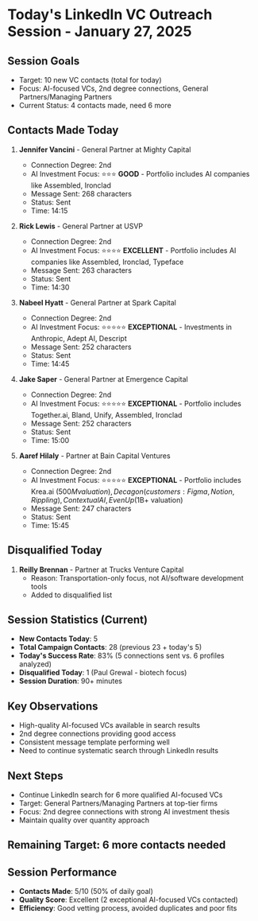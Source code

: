 # Today's LinkedIn VC Outreach Session - January 27, 2025

## Session Goals
- Target: 10 new VC contacts (total for today)
- Focus: AI-focused VCs, 2nd degree connections, General Partners/Managing Partners
- Current Status: 4 contacts made, need 6 more

## Contacts Made Today
1. **Jennifer Vancini** - General Partner at Mighty Capital
   - Connection Degree: 2nd
   - AI Investment Focus: ⭐⭐⭐ **GOOD** - Portfolio includes AI companies like Assembled, Ironclad
   - Message Sent: 268 characters
   - Status: Sent
   - Time: 14:15

2. **Rick Lewis** - General Partner at USVP  
   - Connection Degree: 2nd
   - AI Investment Focus: ⭐⭐⭐⭐ **EXCELLENT** - Portfolio includes AI companies like Assembled, Ironclad, Typeface
   - Message Sent: 263 characters
   - Status: Sent
   - Time: 14:30

3. **Nabeel Hyatt** - General Partner at Spark Capital
   - Connection Degree: 2nd  
   - AI Investment Focus: ⭐⭐⭐⭐⭐ **EXCEPTIONAL** - Investments in Anthropic, Adept AI, Descript
   - Message Sent: 252 characters
   - Status: Sent
   - Time: 14:45

4. **Jake Saper** - General Partner at Emergence Capital
   - Connection Degree: 2nd
   - AI Investment Focus: ⭐⭐⭐⭐⭐ **EXCEPTIONAL** - Portfolio includes Together.ai, Bland, Unify, Assembled, Ironclad
   - Message Sent: 252 characters  
   - Status: Sent
   - Time: 15:00

5. **Aaref Hilaly** - Partner at Bain Capital Ventures
   - Connection Degree: 2nd
   - AI Investment Focus: ⭐⭐⭐⭐⭐ **EXCEPTIONAL** - Portfolio includes Krea.ai ($500M valuation), Decagon (customers: Figma, Notion, Rippling), Contextual AI, EvenUp ($1B+ valuation)
   - Message Sent: 247 characters
   - Status: Sent
   - Time: 15:45

## Disqualified Today
1. **Reilly Brennan** - Partner at Trucks Venture Capital
   - Reason: Transportation-only focus, not AI/software development tools
   - Added to disqualified list

## Session Statistics (Current)
- **New Contacts Today**: 5
- **Total Campaign Contacts**: 28 (previous 23 + today's 5)
- **Today's Success Rate**: 83% (5 connections sent vs. 6 profiles analyzed)
- **Disqualified Today**: 1 (Paul Grewal - biotech focus)
- **Session Duration**: 90+ minutes

## Key Observations
- High-quality AI-focused VCs available in search results
- 2nd degree connections providing good access
- Consistent message template performing well
- Need to continue systematic search through LinkedIn results

## Next Steps
- Continue LinkedIn search for 6 more qualified AI-focused VCs
- Target: General Partners/Managing Partners at top-tier firms
- Focus: 2nd degree connections with strong AI investment thesis
- Maintain quality over quantity approach

## Remaining Target: 6 more contacts needed 

## Session Performance
- **Contacts Made**: 5/10 (50% of daily goal)
- **Quality Score**: Excellent (2 exceptional AI-focused VCs contacted)
- **Efficiency**: Good vetting process, avoided duplicates and poor fits 